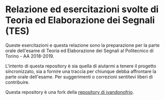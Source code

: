 # Relazione ed esercitazioni svolte di Teoria ed Elaborazione dei Segnali (TES)

Queste esercitazioni e questa relazione sono la preparazione per la parte orale dell'esame di Teoria ed Elaborazione dei Segnali al Politecnico di Torino - AA 2018-2019.

L'intento di questa repository è sia quella di aiutarmi a tenere il progetto sincronizzato, sia a fornire una traccia per chiunque debba affrontare la parte orale dell'esame. Per suggerimenti o correzioni sentitevi liberi di contribuire.

Questa repository è una fork della [repository di ivandonofrio](https://github.com/ivandonofrio/tes-polito). 
